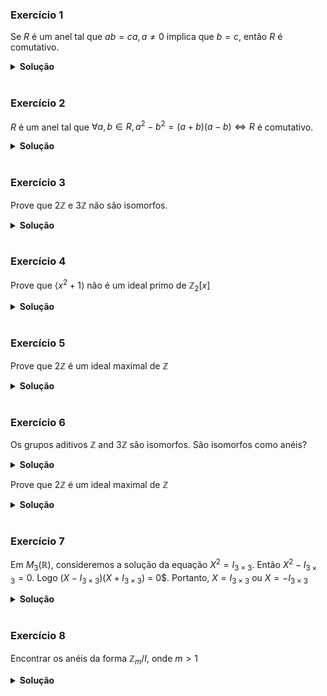 ### Exercício 1

Se $R$ é um anel tal que $ab = ca, a \neq 0$ implica que $b = c$, então $R$ é comutativo.

<details>
<summary><strong>Solução</strong></summary><br>

Seja $a,b \in R$.

Se $a = 0$ ou $b = 0$, então $cd = dc = 0$.

Se $a,b \neq 0$, então

```math

\begin{aligned}
    ab &= c\\
    (ab)a &= ca\\
    a(ba) &= ca\\
    ba &= c
\end{aligned}

```

Logo, $R$ é comutativo.

</details>










<br>

### Exercício 2

$R$ é um anel tal que $\forall a,b \in R, a^2 - b^2 = (a+b)(a-b) \iff R$ é comutativo.

<details>
<summary><strong>Solução</strong></summary><br>

```math

\begin{aligned}

    (a+b)(a-b) &= a(a-b) + b(a-b)\\
    &= a^2 - ab + ba - b^2

\end{aligned}

```

Logo,

```math

\begin{aligned}

    (a+b)(a-b) = a^2 - b^2 &\iff (-ab + ba) = 0\\
    &\iff ab =ba

\end{aligned}

```

</details>










<br>

### Exercício 3

Prove que $2\mathbb{Z}$ e $3\mathbb{Z}$ não são isomorfos.

<details>
<summary><strong>Solução</strong></summary><br>

Suponha que exista um isomorfismo $f:2\mathbb{Z} \rightarrow 3\mathbb{Z}$

Assim, $f(2) = 3a$ para algum $a \in \mathbb{Z}$.

Então, calculamos $f(4)$ de duas formas diferentes:

1. $f(4) = f(2) + f(2) = 3a + 3a = 6a$
2. $f(4) = f(2) \cdot f(2) = 3a \cdot 3a = 9a^2$

Logo, $6a = 9a^2$, cuja única solução é $a = 0$.

Porém, $f(0) = 0 = f(2)$, o que contradiz com o fato de $f$ ser uma função injetora. Portanto, $2\mathbb{Z}$ e $3\mathbb{Z}$ não são isomorfos.

</details>










<br>

### Exercício 4

Prove que $\langle x^2 + 1 \rangle$ não é um ideal primo de $\mathbb{Z}_{2}[x]$

<details>
<summary><strong>Solução</strong></summary><br>

Seja $I = \langle x^2 + 1 \rangle$. Suponha que $I$ é primo em $\mathbb{Z}_{2}[x]$.

<br>

(1) Temos $\overline{1} = \overline{-1}$, o que leva a $x^2 + 1 = x^2 - 1$ em $\mathbb{Z}_{2}[x]$

(2) Se $\langle x^2 + 1 \rangle$ é primo em $\mathbb{Z}_{2}[x]$, então

```math
\mathbb{Z}_{2}[x] / \langle x^2 + 1 \rangle
```

é um domínio de integridade.

<br>

Neste quociente, $\overline{x^2 + 1} = \overline{0}$. Por outro lado, $0 = \overline{x^2 + 1} = \overline{x^2 - 1} = \overline{(x+1)}\overline{(x-1)}$.

Por ser um domínio de integridade, $\overline{x-1} \neq 0$ e $\overline{x+1} \neq 0$, o que é uma contradição.

Logo, $\langle x^2 + 1 \rangle$ não é ideal primo de $\mathbb{Z}_{2}[x]$


</details>










<br>

### Exercício 5

Prove que $2\mathbb{Z}$ é um ideal maximal de $\mathbb{Z}$

<details>
<summary><strong>Solução</strong></summary><br>

Como $\mathbb{Z}/2\mathbb{Z} \cong \mathbb{Z}_{2}$ é um corpo, então $2\mathbb{Z}$ é maximal em $\mathbb{Z}$.

$p\mathbb{Z}$ é maximal em $\mathbb{Z}$, se $p$ é primo.

</details>










<br>

### Exercício 6

Os grupos aditivos $\mathbb{Z}$ and $3\mathbb{Z}$ são isomorfos. São isomorfos como anéis?

<details>
<summary><strong>Solução</strong></summary><br>

Suponha que exista um isomorfismo $\phi : \mathbb{Z} \rightarrow 3\mathbb{Z}$.

Seja $\phi(x) = 3a$ e $\phi(y) = 3b$, com $a,b \in \mathbb{Z}$ Então,

```math
\begin{aligned}
    \phi(xy) &= \phi(x)\phi(y)\\
    &= 3a \cdot 3b\\
    &= 3 \cdot (3ab)\\
    &= 3 \phi(xy)
\end{aligned}
```

Um absurdo. Logo, não existe tal isomorfismo.

</details>

Prove que $2\mathbb{Z}$ é um ideal maximal de $\mathbb{Z}$

<details>
<summary><strong>Solução</strong></summary><br>

Como $\mathbb{Z}/2\mathbb{Z} \cong \mathbb{Z}_{2}$ é um corpo, então $2\mathbb{Z}$ é maximal em $\mathbb{Z}$.

$p\mathbb{Z}$ é maximal em $\mathbb{Z}$, se $p$ é primo.

</details>










<br>

### Exercício 7

Em $M_{3}(\mathbb{R})$, consideremos a solução da equação $X^2 = I_{3 \times 3}$. Então $X^2 - I_{3 \times 3} = 0$. Logo $(X - I_{3 \times 3})(X + I_{3 \times 3})$ = 0$. Portanto, $X = I_{3 \times 3}$ ou $X = -I_{3 \times 3}$

<details>
<summary><strong>Solução</strong></summary><br>

Esta afirmação é falsa porque toda matriz elementar é invertível. Logo, não necessariamente $X = I_{3 \times 3}$ ou $X = -I_{3 \times 3}$.

</details>










<br>

### Exercício 8

Encontrar os anéis da forma $\mathbb{Z}_{m}/I$, onde $m > 1$

<details>
<summary><strong>Solução</strong></summary><br>

O primeiro passo é observar que $\mathbb{Z}_m = \mathbb{Z}/m\mathbb{Z}$. Lembremos também que $\langle m \rangle = m\mathbb{Z} = \\{mt \mid t \in \mathbb{Z} \\}$

Se usarmos o epimorfismo $\pi : \mathbb{Z} \rightarrow \mathbb{Z}/m\mathbb{Z}$ tal que $\pi(l) = l + m\mathbb{Z}$, podemos utilizar o Teorema de Correspondência.

Com o Teorema da Correspondência, os ideais de $\mathbb{Z}/m\mathbb{Z}$ são da forma $J/m\mathbb{Z}$, onde $J$ é um ideal que contem $m\mathbb{Z}$.

Ou seja, os ideais são da forma $I = \langle n \rangle / \langle m \rangle, \langle n \rangle \subseteq \langle m \rangle$. Esta última inclusão implica que $n$ divide $m$.

Usando os corolários do Teorema de Isomorfismo, temos que os anéis quocientes de $\mathbb{Z}_m$ são da forma:

```math
\mathbb{Z}_m / I = \frac{(\mathbb{Z}/\langle m \rangle)}{\langle n \rangle / \langle m \rangle} \cong \mathbb{Z}/\langle n \rangle = \mathbb{Z}_n
```

Exemplo: $m=6$. Como os divisores de 6 são 1, 2, 3, 6, os ideais de $\mathbb{Z}_{6}$ são:

- $\langle 1 \rangle / \langle 6 \rangle = \mathbb{Z}/\langle 6 \rangle = \mathbb{Z}_6$
- $\langle 2 \rangle / \langle 6 \rangle = \\{\overline{0}, \overline{2}, \overline{4} \\} = \langle \overline{2} \rangle$
- $\langle 3 \rangle / \langle 6 \rangle = \\{\overline{0}, \overline{3} \\} = \langle \overline{3} \rangle$
- $\langle 6 \rangle / \langle 6 \rangle = \\{\overline{0} \\} = \langle \overline{0} \rangle$

Portanto, os quocientes de $\mathbb{Z}_6$ são:

- $\frac{(\mathbb{Z}/\langle 6 \rangle)}{\langle 2 \rangle / \langle 6 \rangle} \cong \mathbb{Z}_2$
- $\frac{(\mathbb{Z}/\langle 6 \rangle)}{\langle 3 \rangle / \langle 6 \rangle} \cong \mathbb{Z}_3$
- $\frac{(\mathbb{Z}/\langle 6 \rangle)}{\langle 6 \rangle / \langle 6 \rangle} \cong \mathbb{Z}_6$

</details>
